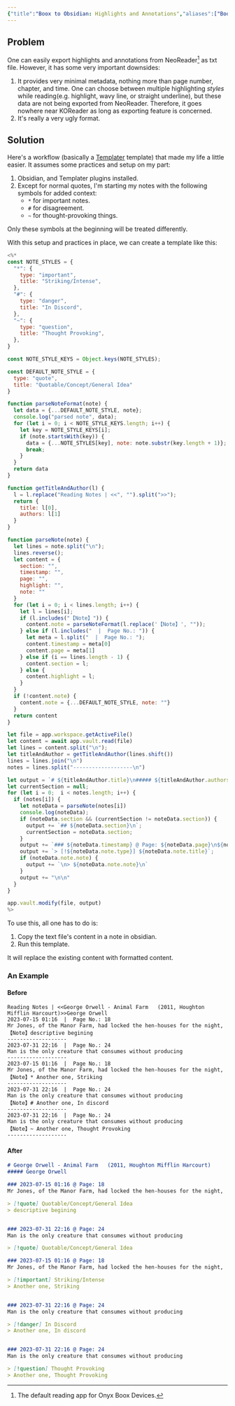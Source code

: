 ```yaml
---
{"title":"Boox to Obsidian: Highlights and Annotations","aliases":["Boox to Obsidian: Highlights and Annotations"],"created":"2023-08-01T13:46:56+06:00","updated":"2023-08-01T17:36:25+06:00","dg-publish":true,"dg-note-icon":2,"tags":["obsidian","boox","neoreader","how-to"],"dg-path":"Writings/Technical/HowTos/Boox to Obsidian_ Highlights and Annotations.md","permalink":"/writings/technical/how-tos/boox-to-obsidian-highlights-and-annotations/","dgPassFrontmatter":true,"noteIcon":2}
---
```


## Problem
One can easily export highlights and annotations from NeoReader[^1] as txt file. However, it has some very important downsides:
1. It provides very minimal metadata, nothing more than page number, chapter, and time. One can choose between multiple highlighting *styles* while reading(e.g. highlight, wavy line, or straight underline), but these data are not being exported from NeoReader. Therefore, it goes nowhere near KOReader as long as exporting feature is concerned.
2. It's really a very ugly format.

## Solution
Here's a workflow (basically a [Templater](https://silentvoid13.github.io/Templater/) template) that made my life a little easier. It assumes some practices and setup on my part:
1. Obsidian, and Templater plugins installed.
2. Except for normal quotes, I'm starting my notes with the following symbols for added context:
    -  `*` for important notes.
    - `#` for disagreement.
    - `~` for thought-provoking things.

Only these symbols at the beginning will be treated differently.

With this setup and practices in place, we can create a template like this:

```js
<%* 
const NOTE_STYLES = {
  "*": {
    type: "important",
    title: "Striking/Intense",
  },
  "#": {
    type: "danger",
    title: "In Discord",
  },
  "~": {
    type: "question",
    title: "Thought Provoking",
  },
}

const NOTE_STYLE_KEYS = Object.keys(NOTE_STYLES);

const DEFAULT_NOTE_STYLE = {
  type: "quote",
  title: "Quotable/Concept/General Idea"
}

function parseNoteFormat(note) {
  let data = {...DEFAULT_NOTE_STYLE, note};
  console.log("parsed note", data);
  for (let i = 0; i < NOTE_STYLE_KEYS.length; i++) {
    let key = NOTE_STYLE_KEYS[i];
    if (note.startsWith(key)) {
      data = {...NOTE_STYLES[key], note: note.substr(key.length + 1)};
      break;
    }
  }
  return data
}

function getTitleAndAuthor(l) {
  l = l.replace("Reading Notes | <<", "").split(">>");
  return {
    title: l[0],
    authors: l[1]
  }
}

function parseNote(note) {
  let lines = note.split("\n");
  lines.reverse();
  let content = {
    section: "",
    timestamp: "",
    page: "",
    highlight: "",
    note: ""
  }
  for (let i = 0; i < lines.length; i++) {
    let l = lines[i];
    if (l.includes("【Note】")) {
      content.note = parseNoteFormat(l.replace('【Note】', ""));
    } else if (l.includes("  |  Page No.: ")) {
      let meta = l.split("  |  Page No.: ");
      content.timestamp = meta[0]
      content.page = meta[1]
    } else if (i == lines.length - 1) {
      content.section = l;
    } else {
      content.highlight = l;
    }
  }
  if (!content.note) {
    content.note = {...DEFAULT_NOTE_STYLE, note: ""}
  }
  return content
}

let file = app.workspace.getActiveFile()
let content = await app.vault.read(file)
let lines = content.split("\n");
let titleAndAuthor = getTitleAndAuthor(lines.shift())
lines = lines.join("\n")
notes = lines.split("-------------------\n")

let output = `# ${titleAndAuthor.title}\n##### ${titleAndAuthor.authors}\n\n`;
let currentSection = null;
for (let i = 0;  i < notes.length; i++) {
  if (notes[i]) {
    let noteData = parseNote(notes[i])
    console.log(noteData);
    if (noteData.section && (currentSection != noteData.section)) {
      output += `## ${noteData.section}\n`;
      currentSection = noteData.section;
    }
    output += `### ${noteData.timestamp} @ Page: ${noteData.page}\n${noteData.highlight}\n\n`;
    output += `> [!${noteData.note.type}] ${noteData.note.title}`;
    if (noteData.note.note) {
      output += `\n> ${noteData.note.note}\n`
    }
    output += "\n\n"
  }
}

app.vault.modify(file, output)
%>
```

To use this, all one has to do is:
1. Copy the text file's content in a note in obsidian.
2. Run this template.

It will replace the existing content with formatted content.

### An Example

#### Before
```
Reading Notes | <<George Orwell - Animal Farm   (2011, Houghton Mifflin Harcourt)>>George Orwell
2023-07-15 01:16  |  Page No.: 18
Mr Jones, of the Manor Farm, had locked the hen-houses for the night,
【Note】descriptive begining
-------------------
2023-07-31 22:16  |  Page No.: 24
Man is the only creature that consumes without producing
-------------------
2023-07-15 01:16  |  Page No.: 18
Mr Jones, of the Manor Farm, had locked the hen-houses for the night,
【Note】* Another one, Striking
-------------------
2023-07-31 22:16  |  Page No.: 24
Man is the only creature that consumes without producing
【Note】# Another one, In discord
-------------------
2023-07-31 22:16  |  Page No.: 24
Man is the only creature that consumes without producing
【Note】~ Another one, Thought Provoking
-------------------
```

#### After
```markdown
# George Orwell - Animal Farm   (2011, Houghton Mifflin Harcourt)
##### George Orwell

### 2023-07-15 01:16 @ Page: 18
Mr Jones, of the Manor Farm, had locked the hen-houses for the night,

> [!quote] Quotable/Concept/General Idea
> descriptive begining


### 2023-07-31 22:16 @ Page: 24
Man is the only creature that consumes without producing

> [!quote] Quotable/Concept/General Idea

### 2023-07-15 01:16 @ Page: 18
Mr Jones, of the Manor Farm, had locked the hen-houses for the night,

> [!important] Striking/Intense
> Another one, Striking


### 2023-07-31 22:16 @ Page: 24
Man is the only creature that consumes without producing

> [!danger] In Discord
> Another one, In discord


### 2023-07-31 22:16 @ Page: 24
Man is the only creature that consumes without producing

> [!question] Thought Provoking
> Another one, Thought Provoking
```

[^1]: The default reading app for Onyx Boox Devices.